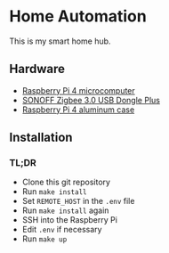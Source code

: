 Home Automation
===============

This is my smart home hub.

## Hardware

- [Raspberry Pi 4 microcomputer](https://malnapc.hu/raspberry-pi-4-model-b-4gb)
- [SONOFF Zigbee 3.0 USB Dongle Plus](https://www.amazon.de/dp/B09KXTCMSC?psc=1&ref=ppx_yo2ov_dt_b_product_details)
- [Raspberry Pi 4 aluminum case](https://www.pi-shop.hu/aluminium-hutoborda-haz-raspberry-pi-4)

## Installation

### TL;DR

- Clone this git repository
- Run `make install`
- Set `REMOTE_HOST` in the `.env` file
- Run `make install` again
- SSH into the Raspberry Pi
- Edit `.env` if necessary
- Run `make up`
